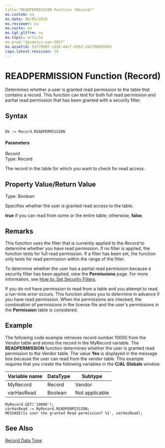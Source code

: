 ```yaml
---
title:"READPERMISSION Function (Record)"
ms.custom: na
ms.date: 06/05/2016
ms.reviewer: na
ms.suite: na
ms.tgt_pltfrm: na
ms.topic: article
ms-prod:"dynamics-nav-2017"
ms.assetid: 53f7980f-1d26-44cf-9262-cb27006b5983
caps.latest.revision: 14
---
```

# READPERMISSION Function (Record)
Determines whether a user is granted read permission to the table that contains a record. This function can test for both full read permission and partial read permission that has been granted with a security filter.  
  
## Syntax  
  
```  
  
Ok := Record.READPERMISSION  
```  
  
#### Parameters  
 *Record*  
 Type: Record  
  
 The record in the table for which you want to check for read access.  
  
## Property Value\/Return Value  
 Type: Boolean  
  
 Specifies whether the user is granted read access to the table.  
  
 **true** if you can read from some or the entire table; otherwise, **false**.  
  
## Remarks  
 This function uses the filter that is currently applied to the *Record* to determine whether you have read permission. If no filter is applied, the function tests for full read permission. If a filter has been set, the function only tests for read permission within the range of the filter.  
  
 To determine whether the user has a partial read permission because a security filter has been applied, view the **Permissions** page. For more information, see [How to: Set Security Filters](../Topic/How%20to:%20Set%20Security%20Filters.md).  
  
 If you do not have permission to read from a table and you attempt to read, a run\-time error occurs. This function allows you to determine in advance if you have read permission. When the permissions are checked, the combination of permissions in the license file and the user's permissions in the **Permission** table is considered.  
  
## Example  
 The following code example retrieves record number 10000 from the Vendor table and stores the record in the MyRecord variable. The **READPERMISSION** function determines whether the user is granted read permission to the Vendor table. The value **Yes** is displayed in the message box because the user can read from the vendor table. This example requires that you create the following variables in the **C\/AL Globals** window.  
  
|Variable name|DataType|Subtype|  
|-------------------|--------------|-------------|  
|MyRecord|Record|Vendor|  
|varHasRead|Boolean|Not applicable|  
  
```  
MyRecord.GET('10000');  
varHasRead := MyRecord.READPERMISSION;  
MESSAGE(Is user the granted Read permission? %1', varHasRead);  
```  
  
## See Also  
 [Record Data Type](Record-Data-Type.md)